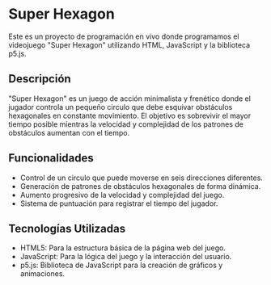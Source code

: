 # Super Hexagon

Este es un proyecto de programación en vivo donde programamos el videojuego "Super Hexagon" utilizando HTML, JavaScript y la biblioteca p5.js.

## Descripción

"Super Hexagon" es un juego de acción minimalista y frenético donde el jugador controla un pequeño circulo que debe esquivar obstáculos hexagonales en constante movimiento. El objetivo es sobrevivir el mayor tiempo posible mientras la velocidad y complejidad de los patrones de obstáculos aumentan con el tiempo.

## Funcionalidades

- Control de un circulo que puede moverse en seis direcciones diferentes.
- Generación de patrones de obstáculos hexagonales de forma dinámica.
- Aumento progresivo de la velocidad y complejidad del juego.
- Sistema de puntuación para registrar el tiempo del jugador.

## Tecnologías Utilizadas

- HTML5: Para la estructura básica de la página web del juego.
- JavaScript: Para la lógica del juego y la interacción del usuario.
- p5.js: Biblioteca de JavaScript para la creación de gráficos y animaciones.





